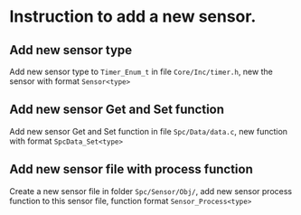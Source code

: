 # Instruction to add a new sensor.

## Add new sensor type

Add new sensor type to `Timer_Enum_t` in file `Core/Inc/timer.h`, new the sensor with format `Sensor<type>`

## Add new sensor Get and Set function

Add new sensor Get and Set function in file `Spc/Data/data.c`, new function with format `SpcData_Set<type>`

## Add new sensor file with process function

Create a new sensor file in folder `Spc/Sensor/Obj/`, add new sensor process function to this sensor file, function format `Sensor_Process<type>`